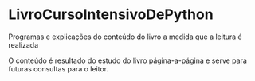 # LivroCursoIntensivoDePython
Programas e explicações do conteúdo do livro a medida que a leitura é realizada

O conteúdo é resultado do estudo do livro página-a-página e serve para futuras consultas para o leitor.
